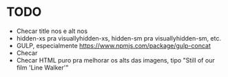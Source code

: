 # TODO

- Checar title nos <a> e alt nos <img>
- hidden-xs pra visuallyhidden-xs, hidden-sm pra visuallyhidden-sm, etc.
- GULP, especialmente https://www.npmjs.com/package/gulp-concat
- Checar <noscript>
- Checar HTML puro pra melhorar os alts das imagens, tipo "Still of our film 'Line Walker'"
